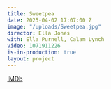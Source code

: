 ```yaml
---
title: Sweetpea
date: 2025-04-02 17:07:00 Z
image: "/uploads/Sweetpea.jpg"
director: Ella Jones
with: Ella Purnell, Calam Lynch
video: 1071911226
is-in-production: true
layout: project
---
```


[IMDb](https://www.imdb.com/title/tt11218290/)